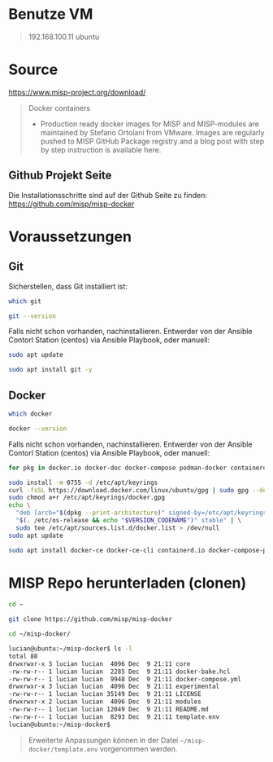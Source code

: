 # Benutze VM

> 192.168.100.11   ubuntu

# Source

https://www.misp-project.org/download/
> Docker containers
> 
  > - Production ready docker images for MISP and MISP-modules are maintained by Stefano Ortolani from VMware. Images are regularly pushed to MISP GitHub Package registry and a blog post with step by step instruction is available here.  
## Github Projekt Seite

Die Installationsschritte sind auf der Github Seite zu finden:  
https://github.com/misp/misp-docker

# Voraussetzungen

## Git

Sicherstellen, dass Git installiert ist:

```bash
which git
```
```bash
git --version
```

Falls nicht schon vorhanden, nachinstallieren. Entwerder von der Ansible Contorl Station (centos) via Ansible Playbook, oder manuell:

```bash
sudo apt update
```
```bash
sudo apt install git -y
```

## Docker

```bash
which docker
```
```bash
docker --version
```

Falls nicht schon vorhanden, nachinstallieren. Entwerder von der Ansible Contorl Station (centos) via Ansible Playbook, oder manuell:

```bash
for pkg in docker.io docker-doc docker-compose podman-docker containerd runc; do sudo apt remove $pkg; done
```

```bash
sudo install -m 0755 -d /etc/apt/keyrings
curl -fsSL https://download.docker.com/linux/ubuntu/gpg | sudo gpg --dearmor -o /etc/apt/keyrings/docker.gpg
sudo chmod a+r /etc/apt/keyrings/docker.gpg
echo \
  "deb [arch="$(dpkg --print-architecture)" signed-by=/etc/apt/keyrings/docker.gpg] https://download.docker.com/linux/ubuntu \
  "$(. /etc/os-release && echo "$VERSION_CODENAME")" stable" | \
  sudo tee /etc/apt/sources.list.d/docker.list > /dev/null
sudo apt update
```

```bash
sudo apt install docker-ce docker-ce-cli containerd.io docker-compose-plugin
```

# MISP Repo herunterladen (clonen)

```bash
cd ~
```
```bash
git clone https://github.com/misp/misp-docker
```
```bash
cd ~/misp-docker/
```
```bash
lucian@ubuntu:~/misp-docker$ ls -l
total 88
drwxrwxr-x 3 lucian lucian  4096 Dec  9 21:11 core
-rw-rw-r-- 1 lucian lucian  2285 Dec  9 21:11 docker-bake.hcl
-rw-rw-r-- 1 lucian lucian  9948 Dec  9 21:11 docker-compose.yml
drwxrwxr-x 3 lucian lucian  4096 Dec  9 21:11 experimental
-rw-rw-r-- 1 lucian lucian 35149 Dec  9 21:11 LICENSE
drwxrwxr-x 2 lucian lucian  4096 Dec  9 21:11 modules
-rw-rw-r-- 1 lucian lucian 12049 Dec  9 21:11 README.md
-rw-rw-r-- 1 lucian lucian  8293 Dec  9 21:11 template.env
lucian@ubuntu:~/misp-docker$
```
> Erweiterte Anpassungen können in der Datei `~/misp-docker/template.env` vorgenommen werden.





